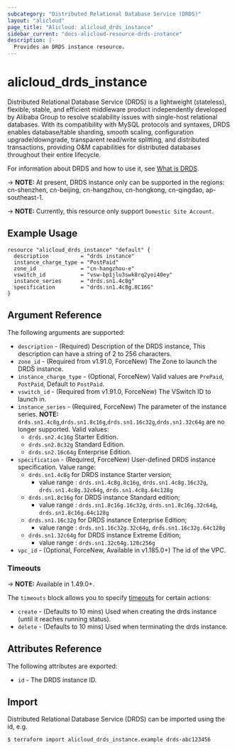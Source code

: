 ```yaml
---
subcategory: "Distributed Relational Database Service (DRDS)"
layout: "alicloud"
page_title: "Alicloud: alicloud_drds_instance"
sidebar_current: "docs-alicloud-resource-drds-instance"
description: |-
  Provides an DRDS instance resource.
---
```


# alicloud\_drds\_instance

Distributed Relational Database Service (DRDS) is a lightweight (stateless), flexible, stable, and efficient middleware product independently developed by Alibaba Group to resolve scalability issues with single-host relational databases.
With its compatibility with MySQL protocols and syntaxes, DRDS enables database/table sharding, smooth scaling, configuration upgrade/downgrade,
transparent read/write splitting, and distributed transactions, providing O&M capabilities for distributed databases throughout their entire lifecycle.

For information about DRDS and how to use it, see [What is DRDS](https://www.alibabacloud.com/help/product/29657.htm).

-> **NOTE:** At present, DRDS instance only can be supported in the regions: cn-shenzhen, cn-beijing, cn-hangzhou, cn-hongkong, cn-qingdao, ap-southeast-1.

-> **NOTE:** Currently, this resource only support `Domestic Site Account`.

## Example Usage

```
resource "alicloud_drds_instance" "default" {
  description          = "drds instance"
  instance_charge_type = "PostPaid"
  zone_id              = "cn-hangzhou-e"
  vswitch_id           = "vsw-bp1jlu3swk8rq2yoi40ey"
  instance_series      = "drds.sn1.4c8g"
  specification        = "drds.sn1.4c8g.8C16G"
}
```

## Argument Reference

The following arguments are supported:

* `description` - (Required) Description of the DRDS instance, This description can have a string of 2 to 256 characters.
* `zone_id` - (Required from v1.91.0, ForceNew) The Zone to launch the DRDS instance.
* `instance_charge_type` - (Optional, ForceNew) Valid values are `PrePaid`, `PostPaid`, Default to `PostPaid`.
* `vswitch_id` - (Required from v1.91.0, ForceNew) The VSwitch ID to launch in.
* `instance_series` - (Required, ForceNew) The parameter of the instance series. **NOTE:**  `drds.sn1.4c8g`,`drds.sn1.8c16g`,`drds.sn1.16c32g`,`drds.sn1.32c64g` are no longer supported. Valid values:
    - `drds.sn2.4c16g` Starter Edition.
    - `drds.sn2.8c32g` Standard Edition.
    - `drds.sn2.16c64g` Enterprise Edition.
* `specification` - (Required, ForceNew) User-defined DRDS instance specification. Value range:
    - `drds.sn1.4c8g` for DRDS instance Starter version; 
        - value range : `drds.sn1.4c8g.8c16g`, `drds.sn1.4c8g.16c32g`, `drds.sn1.4c8g.32c64g`, `drds.sn1.4c8g.64c128g`
    - `drds.sn1.8c16g` for DRDS instance Standard edition;
        - value range : `drds.sn1.8c16g.16c32g`, `drds.sn1.8c16g.32c64g`, `drds.sn1.8c16g.64c128g`
    - `drds.sn1.16c32g` for DRDS instance Enterprise Edition;
        - value range : `drds.sn1.16c32g.32c64g`, `drds.sn1.16c32g.64c128g`
    - `drds.sn1.32c64g` for DRDS instance Extreme Edition;
        - value range : `drds.sn1.32c64g.128c256g`
* `vpc_id` - (Optional, ForceNew, Available in v1.185.0+) The id of the VPC.
       
### Timeouts

-> **NOTE:** Available in 1.49.0+.

The `timeouts` block allows you to specify [timeouts](https://www.terraform.io/docs/configuration-0-11/resources.html#timeouts) for certain actions:

* `create` - (Defaults to 10 mins) Used when creating the drds instance (until it reaches running status). 
* `delete` - (Defaults to 10 mins) Used when terminating the drds instance. 
       
       
## Attributes Reference

The following attributes are exported:

* `id` - The DRDS instance ID.

## Import

Distributed Relational Database Service (DRDS) can be imported using the id, e.g.

```
$ terraform import alicloud_drds_instance.example drds-abc123456
```
